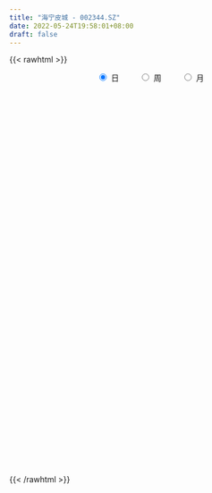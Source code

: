 ```yaml
---
title: "海宁皮城 - 002344.SZ"
date: 2022-05-24T19:58:01+08:00
draft: false
---
```

{{< rawhtml >}}
    <div style="text-align: center">
        <label style="padding: 1rem;"><input style="margin-right: .5rem" type="radio" name="period" value="D" checked onclick="period_change(this)">日</label>
        <label style="padding: 1rem;"><input style="margin-right: .5rem" type="radio" name="period" value="W" onclick="period_change(this)">周</label>
        <label style="padding: 1rem;"><input style="margin-right: .5rem" type="radio" name="period" value="M" onclick="period_change(this)">月</label>
    </div>
    <div id="chart" style="height: 700px;"></div> 
    <script type="text/javascript">
        const D_v = [148065.25,128446.87,98858.68,73778.43,70101.06,83982.0,53099.71,75083.0,60192.83,113712.01,115443.0,68158.57,55936.73,64168.0,61546.0,52250.1,83153.9,57594.01,43896.43,26749.28,51726.4,95059.39,58459.28,35413.09,48435.12,39329.0,32820.0,31219.6,29835.6,39345.89,43813.63,45572.0,34212.6,38641.0,41547.0,41952.46,38292.01,25976.0,30837.0,57264.0,41463.71,46391.0,68014.0,72280.0,44585.0,41912.0,51506.0,36347.0,37124.81,27032.99,39753.27,71252.22,54061.22,62853.0,37779.0,41053.0,43696.59,30499.22,33975.0,31518.0,38506.0,39925.0,53610.0,109338.0,46159.0,42590.0,35976.72,72441.15,42429.0,46848.0,81936.95,101017.89,72586.63,96609.0,82238.71,69863.0,55387.97,70177.98,80263.0,89077.58,92094.43,70149.85,72096.59,90731.71,91447.28,96809.1,70434.0,82907.0,72815.5,80060.55,78374.75,100078.0,155144.21,86734.0,100783.62,71805.36,75537.0,54133.14,106332.02,110888.12,72356.0,91236.69,423232.69,477343.98,244976.6,205134.95,183501.35,151029.25,413750.33,292391.2,259249.11,192418.9,226652.28,219496.38,222245.68,265255.93,151572.9,130707.65,129640.85,103635.7,222400.72,116678.21,114036.84,80970.01,125734.0,236380.8,491043.3,355070.78,239069.5,160570.25,139308.54,262646.33,255158.24,150864.13,174937.66,146183.0,114483.0,127065.69,99338.45,157369.02,150763.11,119895.78,164609.36,162930.75,136693.16,110421.92,90679.84,92311.78,120110.16,196357.14,254409.25,196268.07,137255.88,261071.78,171208.73,134194.59,111683.24,113494.12,201603.0,222868.04,148614.43,122235.43,147485.45,106541.81,148847.24,134480.34,118094.0,131841.72,110631.91,103470.94,143146.8,132206.82,85262.25,127671.65,189262.28,92830.29,123876.0,120068.9,133223.32,139087.47,87525.58,76674.74,148550.78,112161.14,76521.4,100999.99,94179.5,85902.93,71425.47,90591.0,81240.06,142459.78,103055.06,83975.0,54393.0,60313.75,194972.01,151142.83,119020.59,142729.64,162367.94,133592.63,133677.52,78861.5,124404.3,103170.54,88319.36,76393.36,79342.96,112222.34,81871.94,72209.21,97471.55,79635.51,81295.21,73953.37,149509.9,124381.51,151743.02,135624.74,99644.67,129931.41,157575.27,189065.78,145317.74,215425.86,192329.94,193464.05,211599.7,227644.58,166231.41,215830.94,174749.23,184377.61,141081.09,147332.74,213353.84,125910.38,118098.42,110020.29,140995.0,76590.0,115536.1,123687.08,114613.52,81656.44,84324.23,79110.91,85020.0,135385.14]
const D_histogram = [0.0,-0.0019017664,-0.0061678481,-0.0078618478,-0.0097451434,-0.0116261494,-0.0102088787,-0.0074071344,-0.0064075617,0.0016826554,0.0036230595,0.0015925213,0.0041894492,0.0057120395,0.0058302435,0.0044105441,0.0001767571,0.0026969901,0.0035686604,0.0039913922,0.0047396571,0.0037274021,-0.0008964507,-0.00371049,-0.0090632596,-0.0112387616,-0.0125595083,-0.0100557663,-0.0084541234,-0.0087589439,-0.0051173432,-0.0030104972,-0.0019691885,-0.0022840135,-0.0053416574,-0.007393279,-0.0080517686,-0.0071460226,-0.0059292141,-0.0096731241,-0.0118407709,-0.0122416507,-0.0127625924,-0.0133023894,-0.0106045056,-0.0085472703,-0.0037890607,-0.0001314365,0.0039212764,0.0067238825,0.0060279971,-0.0006669944,-0.0075787435,-0.0148849299,-0.016277824,-0.018959676,-0.0133311488,-0.0091402756,-0.0034966495,0.0002169488,0.0025256756,0.0070179556,0.013265533,0.0208937302,0.0257488863,0.0285527517,0.0292206704,0.0227046162,0.0215482704,0.0212100842,0.0175250308,0.0150863428,0.0135223075,0.01766307,0.0193785762,0.0175253515,0.0154070505,0.0163894171,0.0153973101,0.0176517922,0.0173155213,0.0191626386,0.0203232271,0.0234990583,0.0245270802,0.0228227506,0.0219958687,0.0146922246,0.0126129268,0.0075066345,0.0007536518,-0.0034882765,0.0017321144,-0.0014341916,-0.0109642183,-0.0150238595,-0.0243421865,-0.0262017667,-0.0174855579,-0.008301304,-0.0043916351,-0.0058974456,0.0199272834,0.0270215334,0.0315150517,0.0308802118,0.0333756798,0.0325208645,0.041662202,0.0405403577,0.0252940396,0.0083181282,0.0007017375,0.0006257307,0.0059166253,-0.0061411053,-0.0086430593,-0.0145774315,-0.0223188622,-0.0256308215,-0.0361452637,-0.0422442198,-0.0394160444,-0.0367945261,-0.0292506856,0.0046621143,0.0233197743,0.0364900054,0.0339600695,0.0299410909,0.0244930722,0.0177409518,0.004741378,-0.0051215596,-0.0220624594,-0.028461448,-0.0291290091,-0.0343991334,-0.0332649108,-0.0306529147,-0.0259053865,-0.0219237076,-0.0121990395,-0.0044621693,-0.0034720346,-0.0067546142,-0.008698715,-0.0077676143,-0.0050654988,0.0011692569,0.0124795851,0.0155008313,0.0169619932,0.0224354811,0.02498034,0.0203938367,0.0166368974,0.0116444089,0.0150471496,0.0234991845,0.022494034,0.0181154326,0.0086197793,0.0034149315,-0.000749989,-0.0059575917,-0.0115321578,-0.0208472772,-0.0198457176,-0.0213196074,-0.0127320261,-0.0161282118,-0.0236299142,-0.0236851164,-0.0413523018,-0.0473399381,-0.0557961065,-0.0556563964,-0.0468185447,-0.0322472755,-0.0198781765,-0.0101306338,0.0013149354,0.001096446,-0.0000421285,0.0085132138,0.0118276238,0.0148472979,0.0168519242,0.0161623136,0.0137833209,0.0015042789,-0.000385247,-0.0065118983,-0.0079383435,-0.0082404508,0.0081511896,0.0117921103,0.0078615639,-0.0063700936,-0.0224686623,-0.0235260113,-0.0175994733,-0.0216060223,-0.041151813,-0.0444299945,-0.0429824308,-0.0340835432,-0.0215412978,-0.0073238546,0.0001950178,0.0018444063,0.0092968981,0.0155075648,0.0167499014,0.0192421197,0.0255341199,0.0331815387,0.0424783431,0.0381848938,0.0376367316,0.029806347,0.0324322161,0.031827641,0.0329864971,0.0287329392,0.0257117119,0.0210099545,0.0148152848,-0.0041495018,-0.0199039011,-0.0493674477,-0.0774702798,-0.0877542357,-0.0931504966,-0.0790336393,-0.0545225862,-0.0425262403,-0.0248659267,-0.0077155395,0.0005756498,0.0079835287,0.0182602962,0.0297548834,0.0304933911,0.0326782782,0.0317516524,0.0294891741,0.0270789769,0.013153641]
const D_fast = [0.0,-0.002377208,-0.0081852517,-0.0118447134,-0.0161642948,-0.0209518382,-0.0220867871,-0.0211368265,-0.0217391441,-0.0132282632,-0.0103820942,-0.0120145021,-0.0083702119,-0.0054196118,-0.0038438469,-0.0041609103,-0.008350508,-0.0051560275,-0.003392192,-0.0019716122,-0.000038433,-0.0001188375,-0.004966803,-0.0087084648,-0.0163270493,-0.0213122417,-0.0257728654,-0.0257830651,-0.0262949529,-0.0287895095,-0.0264272446,-0.0250730228,-0.0245240112,-0.0254098396,-0.0298028979,-0.0337028393,-0.036374271,-0.0372550306,-0.0375205257,-0.0436827168,-0.0488105563,-0.0522718487,-0.0559834385,-0.0598488329,-0.0598020754,-0.0598816578,-0.0560707133,-0.0524459482,-0.0474129163,-0.0429293395,-0.0421182256,-0.0489799657,-0.0577864007,-0.0688138195,-0.0742761697,-0.0816979406,-0.0794022006,-0.0774963963,-0.0727269326,-0.0689590971,-0.0660189514,-0.0597721825,-0.0502082219,-0.0373565921,-0.0260642145,-0.0161221612,-0.0081490748,-0.008988975,-0.0047582532,0.0002060816,0.000902286,0.0022351836,0.0040517252,0.0126082553,0.0191684056,0.0216965187,0.0234299803,0.0285097011,0.0313669218,0.0380343519,0.0420269612,0.0486647382,0.0549061335,0.0639567293,0.0711165212,0.0751178793,0.0797899646,0.0761593766,0.0772333105,0.0740036768,0.067439107,0.0623251096,0.0679785292,0.0644536752,0.0521825939,0.0443669878,0.0289631142,0.0205530923,0.0248979117,0.0320068396,0.0348185997,0.0318384278,0.0626449776,0.076494611,0.0888668922,0.0959521053,0.1067914932,0.1140668941,0.133623782,0.1426370272,0.133714219,0.1188178396,0.1113768833,0.1114573092,0.1182273601,0.1046343532,0.0999716343,0.0903929043,0.077071758,0.0673520934,0.0478013352,0.0311413242,0.0241154885,0.0175383753,0.0177695443,0.0528478729,0.0773354765,0.0996282089,0.1055882903,0.1090545844,0.1097298338,0.1074129514,0.0955987221,0.0844553946,0.0619988799,0.0484845294,0.0405347159,0.0266648084,0.0194828032,0.0144315706,0.0127027522,0.0112035042,0.0178784124,0.0244997403,0.0246218663,0.0196506332,0.0155318536,0.0145210508,0.0159567915,0.0224838615,0.0369140859,0.04381054,0.0495122002,0.0605945584,0.0693845022,0.0698964582,0.0702987432,0.068217357,0.075381885,0.089708716,0.094327074,0.0944773308,0.0871366223,0.0827855074,0.0784330897,0.071736089,0.0632784835,0.0487515448,0.044791675,0.0379878833,0.0433924581,0.0359642194,0.0225550385,0.0165785572,-0.0114267037,-0.0292493245,-0.0516545195,-0.0654289085,-0.068295693,-0.0617862427,-0.0543866878,-0.0471718035,-0.0353975004,-0.0353418784,-0.036490985,-0.0258073393,-0.0195360233,-0.0128045248,-0.0065869174,-0.0032359495,-0.0021691121,-0.0140720843,-0.016057922,-0.0238125478,-0.0272235789,-0.029585799,-0.0111563611,-0.0045674128,-0.0065325683,-0.0223567491,-0.0440724834,-0.0510113353,-0.0494846655,-0.0588927201,-0.0887264641,-0.1031121442,-0.1124101883,-0.1120321864,-0.1048752655,-0.092488786,-0.0849211591,-0.0828106691,-0.0730339527,-0.0629463948,-0.0575165829,-0.0502138347,-0.0375383045,-0.0215955011,-0.0016791109,0.0035736633,0.012434684,0.0120558861,0.0227898093,0.0301421445,0.0395476248,0.0424773017,0.0458840024,0.0464347336,0.0439438851,0.023941723,0.0032113485,-0.03859406,-0.086064462,-0.1182869768,-0.1469708619,-0.1526124145,-0.141732008,-0.1403672221,-0.1289233902,-0.1137018878,-0.1052667861,-0.0958630251,-0.0810211836,-0.0620878754,-0.05372602,-0.0433715633,-0.036360276,-0.0312504608,-0.0268909138,-0.0375278394]
const D_slow = [0.0,-0.0004754416,-0.0020174036,-0.0039828656,-0.0064191514,-0.0093256888,-0.0118779084,-0.013729692,-0.0153315825,-0.0149109186,-0.0140051537,-0.0136070234,-0.0125596611,-0.0111316512,-0.0096740904,-0.0085714543,-0.0085272651,-0.0078530176,-0.0069608525,-0.0059630044,-0.0047780901,-0.0038462396,-0.0040703523,-0.0049979748,-0.0072637897,-0.0100734801,-0.0132133572,-0.0157272987,-0.0178408296,-0.0200305656,-0.0213099014,-0.0220625257,-0.0225548228,-0.0231258261,-0.0244612405,-0.0263095603,-0.0283225024,-0.030109008,-0.0315913116,-0.0340095926,-0.0369697853,-0.040030198,-0.0432208461,-0.0465464435,-0.0491975698,-0.0513343874,-0.0522816526,-0.0523145117,-0.0513341926,-0.049653222,-0.0481462227,-0.0483129713,-0.0502076572,-0.0539288897,-0.0579983457,-0.0627382647,-0.0660710518,-0.0683561207,-0.0692302831,-0.0691760459,-0.068544627,-0.0667901381,-0.0634737549,-0.0582503223,-0.0518131008,-0.0446749128,-0.0373697452,-0.0316935912,-0.0263065236,-0.0210040025,-0.0166227448,-0.0128511591,-0.0094705823,-0.0050548148,-0.0002101707,0.0041711672,0.0080229298,0.0121202841,0.0159696116,0.0203825597,0.02471144,0.0295020996,0.0345829064,0.040457671,0.046589441,0.0522951287,0.0577940959,0.061467152,0.0646203837,0.0664970423,0.0666854553,0.0658133861,0.0662464147,0.0658878668,0.0631468122,0.0593908474,0.0533053007,0.0467548591,0.0423834696,0.0403081436,0.0392102348,0.0377358734,0.0427176943,0.0494730776,0.0573518405,0.0650718935,0.0734158134,0.0815460295,0.09196158,0.1020966695,0.1084201794,0.1104997114,0.1106751458,0.1108315785,0.1123107348,0.1107754585,0.1086146936,0.1049703358,0.0993906202,0.0929829149,0.0839465989,0.073385544,0.0635315329,0.0543329014,0.04702023,0.0481857585,0.0540157021,0.0631382035,0.0716282209,0.0791134936,0.0852367616,0.0896719996,0.0908573441,0.0895769542,0.0840613393,0.0769459773,0.0696637251,0.0610639417,0.052747714,0.0450844853,0.0386081387,0.0331272118,0.0300774519,0.0289619096,0.0280939009,0.0264052474,0.0242305686,0.0222886651,0.0210222904,0.0213146046,0.0244345009,0.0283097087,0.032550207,0.0381590773,0.0444041623,0.0495026214,0.0536618458,0.056572948,0.0603347354,0.0662095315,0.07183304,0.0763618982,0.078516843,0.0793705759,0.0791830787,0.0776936807,0.0748106413,0.069598822,0.0646373926,0.0593074907,0.0561244842,0.0520924312,0.0461849527,0.0402636736,0.0299255981,0.0180906136,0.004141587,-0.0097725121,-0.0214771483,-0.0295389672,-0.0345085113,-0.0370411697,-0.0367124359,-0.0364383244,-0.0364488565,-0.0343205531,-0.0313636471,-0.0276518226,-0.0234388416,-0.0193982632,-0.0159524329,-0.0155763632,-0.015672675,-0.0173006495,-0.0192852354,-0.0213453481,-0.0193075507,-0.0163595231,-0.0143941322,-0.0159866556,-0.0216038211,-0.027485324,-0.0318851923,-0.0372866978,-0.0475746511,-0.0586821497,-0.0694277574,-0.0779486432,-0.0833339677,-0.0851649313,-0.0851161769,-0.0846550753,-0.0823308508,-0.0784539596,-0.0742664843,-0.0694559544,-0.0630724244,-0.0547770397,-0.044157454,-0.0346112305,-0.0252020476,-0.0177504608,-0.0096424068,-0.0016854965,0.0065611277,0.0137443625,0.0201722905,0.0254247791,0.0291286003,0.0280912249,0.0231152496,0.0107733877,-0.0085941823,-0.0305327412,-0.0538203653,-0.0735787752,-0.0872094217,-0.0978409818,-0.1040574635,-0.1059863484,-0.1058424359,-0.1038465537,-0.0992814797,-0.0918427588,-0.0842194111,-0.0760498415,-0.0681119284,-0.0607396349,-0.0539698907,-0.0506814804]
const D_data = [['2021-05-13', 4.2298, 4.2098, 4.2098, 4.3094],['2021-05-14', 4.2098, 4.18, 4.1402, 4.2497],['2021-05-17', 4.17, 4.1302, 4.1103, 4.17],['2021-05-18', 4.1302, 4.1402, 4.1103, 4.1899],['2021-05-19', 4.1302, 4.1203, 4.0904, 4.1601],['2021-05-20', 4.1103, 4.1004, 4.0904, 4.2098],['2021-05-21', 4.1103, 4.1302, 4.0904, 4.1601],['2021-05-24', 4.1203, 4.1501, 4.0606, 4.1899],['2021-05-25', 4.1501, 4.1302, 4.0904, 4.1501],['2021-05-26', 4.1203, 4.2397, 4.1103, 4.2596],['2021-05-27', 4.2795, 4.1899, 4.17, 4.2795],['2021-05-28', 4.19, 4.14, 4.12, 4.21],['2021-05-31', 4.14, 4.2, 4.14, 4.23],['2021-06-01', 4.2, 4.2, 4.17, 4.24],['2021-06-02', 4.19, 4.19, 4.17, 4.24],['2021-06-03', 4.19, 4.17, 4.15, 4.21],['2021-06-04', 4.17, 4.12, 4.09, 4.18],['2021-06-07', 4.12, 4.2, 4.11, 4.22],['2021-06-08', 4.22, 4.19, 4.16, 4.22],['2021-06-09', 4.19, 4.19, 4.17, 4.2],['2021-06-10', 4.19, 4.2, 4.15, 4.21],['2021-06-11', 4.29, 4.18, 4.18, 4.32],['2021-06-15', 4.15, 4.12, 4.12, 4.22],['2021-06-16', 4.14, 4.12, 4.12, 4.18],['2021-06-17', 4.12, 4.06, 4.05, 4.12],['2021-06-18', 4.05, 4.07, 4.03, 4.07],['2021-06-21', 4.07, 4.06, 4.03, 4.1],['2021-06-22', 4.08, 4.1, 4.08, 4.11],['2021-06-23', 4.08, 4.09, 4.06, 4.1],['2021-06-24', 4.08, 4.06, 4.05, 4.1],['2021-06-25', 4.07, 4.11, 4.05, 4.12],['2021-06-28', 4.12, 4.1, 4.09, 4.17],['2021-06-29', 4.11, 4.09, 4.07, 4.13],['2021-06-30', 4.08, 4.07, 4.05, 4.1],['2021-07-01', 4.08, 4.02, 4.01, 4.09],['2021-07-02', 4.07, 4.01, 4.0, 4.07],['2021-07-05', 4.01, 4.01, 3.99, 4.03],['2021-07-06', 4.01, 4.02, 3.99, 4.03],['2021-07-07', 4.01, 4.02, 4.0, 4.03],['2021-07-08', 4.01, 3.94, 3.92, 4.02],['2021-07-09', 3.92, 3.93, 3.91, 3.95],['2021-07-12', 3.95, 3.93, 3.93, 3.98],['2021-07-13', 3.92, 3.91, 3.88, 3.92],['2021-07-14', 3.93, 3.89, 3.89, 3.97],['2021-07-15', 3.9, 3.92, 3.86, 3.93],['2021-07-16', 3.92, 3.91, 3.89, 3.94],['2021-07-19', 3.93, 3.95, 3.89, 3.97],['2021-07-20', 3.93, 3.95, 3.92, 3.98],['2021-07-21', 3.96, 3.97, 3.94, 3.98],['2021-07-22', 3.97, 3.97, 3.94, 3.98],['2021-07-23', 3.97, 3.93, 3.92, 3.98],['2021-07-26', 3.92, 3.83, 3.79, 3.93],['2021-07-27', 3.82, 3.78, 3.77, 3.86],['2021-07-28', 3.78, 3.72, 3.66, 3.79],['2021-07-29', 3.74, 3.75, 3.7, 3.76],['2021-07-30', 3.75, 3.7, 3.69, 3.75],['2021-08-02', 3.74, 3.79, 3.7, 3.81],['2021-08-03', 3.77, 3.78, 3.77, 3.83],['2021-08-04', 3.8, 3.81, 3.78, 3.83],['2021-08-05', 3.81, 3.8, 3.78, 3.83],['2021-08-06', 3.81, 3.79, 3.76, 3.81],['2021-08-09', 3.77, 3.83, 3.77, 3.84],['2021-08-10', 3.84, 3.88, 3.83, 3.92],['2021-08-11', 3.88, 3.94, 3.87, 4.02],['2021-08-12', 3.97, 3.95, 3.92, 3.98],['2021-08-13', 3.94, 3.96, 3.92, 3.99],['2021-08-16', 3.98, 3.96, 3.95, 4.0],['2021-08-17', 3.95, 3.87, 3.85, 3.96],['2021-08-18', 3.86, 3.93, 3.85, 3.94],['2021-08-19', 3.91, 3.95, 3.88, 3.97],['2021-08-20', 3.93, 3.91, 3.85, 3.95],['2021-08-23', 3.91, 3.92, 3.89, 3.99],['2021-08-24', 3.92, 3.93, 3.91, 3.96],['2021-08-25', 3.95, 4.02, 3.92, 4.03],['2021-08-26', 4.02, 4.02, 3.98, 4.07],['2021-08-27', 4.02, 3.99, 3.97, 4.03],['2021-08-30', 3.98, 3.99, 3.97, 4.0],['2021-08-31', 3.99, 4.04, 3.98, 4.06],['2021-09-01', 4.05, 4.03, 4.0, 4.09],['2021-09-02', 4.02, 4.09, 4.01, 4.11],['2021-09-03', 4.09, 4.08, 4.05, 4.14],['2021-09-06', 4.08, 4.13, 4.07, 4.14],['2021-09-07', 4.12, 4.15, 4.11, 4.16],['2021-09-08', 4.15, 4.21, 4.13, 4.24],['2021-09-09', 4.22, 4.22, 4.19, 4.24],['2021-09-10', 4.25, 4.21, 4.17, 4.27],['2021-09-13', 4.19, 4.24, 4.19, 4.25],['2021-09-14', 4.26, 4.16, 4.14, 4.28],['2021-09-15', 4.16, 4.22, 4.14, 4.23],['2021-09-16', 4.24, 4.18, 4.15, 4.25],['2021-09-17', 4.17, 4.14, 4.09, 4.19],['2021-09-22', 4.1, 4.15, 4.1, 4.18],['2021-09-23', 4.18, 4.28, 4.17, 4.33],['2021-09-24', 4.29, 4.19, 4.19, 4.3],['2021-09-27', 4.19, 4.08, 4.04, 4.21],['2021-09-28', 4.08, 4.11, 4.06, 4.13],['2021-09-29', 4.05, 4.0, 4.0, 4.12],['2021-09-30', 4.02, 4.05, 4.0, 4.05],['2021-10-08', 4.07, 4.19, 4.07, 4.2],['2021-10-11', 4.22, 4.24, 4.19, 4.3],['2021-10-12', 4.26, 4.21, 4.18, 4.28],['2021-10-13', 4.23, 4.15, 4.09, 4.23],['2021-10-14', 4.19, 4.57, 4.16, 4.57],['2021-10-15', 4.6, 4.45, 4.42, 4.69],['2021-10-18', 4.46, 4.48, 4.42, 4.57],['2021-10-19', 4.5, 4.46, 4.44, 4.64],['2021-10-20', 4.48, 4.54, 4.43, 4.58],['2021-10-21', 4.59, 4.54, 4.48, 4.6],['2021-10-22', 4.48, 4.73, 4.48, 4.87],['2021-10-25', 4.7, 4.67, 4.6, 4.79],['2021-10-26', 4.64, 4.49, 4.45, 4.66],['2021-10-27', 4.5, 4.41, 4.38, 4.56],['2021-10-28', 4.42, 4.48, 4.37, 4.55],['2021-10-29', 4.46, 4.57, 4.4, 4.6],['2021-11-01', 4.57, 4.67, 4.5, 4.72],['2021-11-02', 4.66, 4.45, 4.4, 4.69],['2021-11-03', 4.43, 4.54, 4.42, 4.55],['2021-11-04', 4.51, 4.48, 4.44, 4.54],['2021-11-05', 4.47, 4.42, 4.41, 4.51],['2021-11-08', 4.42, 4.44, 4.41, 4.54],['2021-11-09', 4.42, 4.3, 4.28, 4.48],['2021-11-10', 4.3, 4.29, 4.24, 4.34],['2021-11-11', 4.27, 4.37, 4.27, 4.4],['2021-11-12', 4.38, 4.36, 4.31, 4.39],['2021-11-15', 4.37, 4.43, 4.33, 4.45],['2021-11-16', 4.51, 4.87, 4.49, 4.87],['2021-11-17', 4.97, 4.84, 4.72, 4.97],['2021-11-18', 4.91, 4.89, 4.78, 5.02],['2021-11-19', 4.84, 4.76, 4.72, 4.94],['2021-11-22', 4.76, 4.76, 4.69, 4.77],['2021-11-23', 4.73, 4.75, 4.69, 4.81],['2021-11-24', 4.75, 4.73, 4.73, 4.95],['2021-11-25', 4.79, 4.62, 4.59, 4.86],['2021-11-26', 4.62, 4.61, 4.56, 4.67],['2021-11-29', 4.57, 4.45, 4.44, 4.6],['2021-11-30', 4.45, 4.51, 4.45, 4.56],['2021-12-01', 4.53, 4.55, 4.48, 4.55],['2021-12-02', 4.56, 4.46, 4.46, 4.58],['2021-12-03', 4.49, 4.51, 4.43, 4.53],['2021-12-06', 4.51, 4.52, 4.5, 4.64],['2021-12-07', 4.53, 4.55, 4.51, 4.63],['2021-12-08', 4.55, 4.55, 4.45, 4.56],['2021-12-09', 4.56, 4.65, 4.55, 4.69],['2021-12-10', 4.65, 4.67, 4.59, 4.72],['2021-12-13', 4.69, 4.61, 4.61, 4.71],['2021-12-14', 4.62, 4.55, 4.5, 4.62],['2021-12-15', 4.55, 4.55, 4.51, 4.58],['2021-12-16', 4.56, 4.58, 4.52, 4.63],['2021-12-17', 4.58, 4.61, 4.54, 4.67],['2021-12-20', 4.62, 4.68, 4.61, 4.82],['2021-12-21', 4.69, 4.8, 4.66, 4.84],['2021-12-22', 4.9, 4.75, 4.7, 4.9],['2021-12-23', 4.77, 4.76, 4.69, 4.79],['2021-12-24', 4.76, 4.85, 4.76, 4.95],['2021-12-27', 4.83, 4.86, 4.8, 4.93],['2021-12-28', 4.86, 4.79, 4.75, 4.88],['2021-12-29', 4.8, 4.8, 4.73, 4.86],['2021-12-30', 4.8, 4.78, 4.75, 4.84],['2021-12-31', 4.78, 4.9, 4.75, 4.95],['2022-01-04', 4.91, 5.02, 4.9, 5.06],['2022-01-05', 5.1, 4.95, 4.91, 5.1],['2022-01-06', 4.97, 4.92, 4.87, 4.99],['2022-01-07', 4.92, 4.84, 4.83, 5.0],['2022-01-10', 4.87, 4.87, 4.81, 4.88],['2022-01-11', 4.87, 4.87, 4.86, 4.98],['2022-01-12', 4.87, 4.84, 4.78, 4.89],['2022-01-13', 4.83, 4.81, 4.8, 4.92],['2022-01-14', 4.81, 4.72, 4.69, 4.83],['2022-01-17', 4.73, 4.82, 4.71, 4.82],['2022-01-18', 4.83, 4.78, 4.76, 4.87],['2022-01-19', 4.77, 4.92, 4.75, 4.93],['2022-01-20', 4.89, 4.78, 4.78, 4.94],['2022-01-21', 4.78, 4.69, 4.67, 4.8],['2022-01-24', 4.73, 4.75, 4.67, 4.81],['2022-01-25', 4.75, 4.46, 4.44, 4.76],['2022-01-26', 4.46, 4.51, 4.42, 4.53],['2022-01-27', 4.5, 4.4, 4.38, 4.51],['2022-01-28', 4.4, 4.44, 4.35, 4.52],['2022-02-07', 4.51, 4.53, 4.47, 4.58],['2022-02-08', 4.52, 4.63, 4.51, 4.66],['2022-02-09', 4.65, 4.65, 4.62, 4.69],['2022-02-10', 4.64, 4.66, 4.62, 4.68],['2022-02-11', 4.72, 4.73, 4.67, 4.8],['2022-02-14', 4.69, 4.61, 4.59, 4.71],['2022-02-15', 4.63, 4.59, 4.57, 4.65],['2022-02-16', 4.61, 4.73, 4.61, 4.75],['2022-02-17', 4.75, 4.7, 4.68, 4.77],['2022-02-18', 4.66, 4.72, 4.64, 4.74],['2022-02-21', 4.72, 4.73, 4.66, 4.74],['2022-02-22', 4.72, 4.71, 4.65, 4.78],['2022-02-23', 4.7, 4.69, 4.64, 4.72],['2022-02-24', 4.67, 4.53, 4.48, 4.74],['2022-02-25', 4.54, 4.62, 4.53, 4.66],['2022-02-28', 4.63, 4.54, 4.52, 4.65],['2022-03-01', 4.57, 4.57, 4.54, 4.59],['2022-03-02', 4.55, 4.57, 4.52, 4.6],['2022-03-03', 4.58, 4.82, 4.58, 4.85],['2022-03-04', 4.81, 4.72, 4.71, 4.82],['2022-03-07', 4.71, 4.63, 4.62, 4.76],['2022-03-08', 4.68, 4.45, 4.43, 4.72],['2022-03-09', 4.46, 4.33, 4.18, 4.47],['2022-03-10', 4.37, 4.45, 4.37, 4.54],['2022-03-11', 4.43, 4.53, 4.37, 4.54],['2022-03-14', 4.52, 4.39, 4.39, 4.54],['2022-03-15', 4.4, 4.1, 4.09, 4.42],['2022-03-16', 4.16, 4.2, 4.04, 4.25],['2022-03-17', 4.27, 4.21, 4.18, 4.31],['2022-03-18', 4.21, 4.29, 4.19, 4.31],['2022-03-21', 4.32, 4.36, 4.29, 4.37],['2022-03-22', 4.32, 4.43, 4.3, 4.47],['2022-03-23', 4.42, 4.39, 4.34, 4.45],['2022-03-24', 4.38, 4.33, 4.32, 4.42],['2022-03-25', 4.38, 4.42, 4.35, 4.48],['2022-03-28', 4.39, 4.44, 4.38, 4.48],['2022-03-29', 4.43, 4.4, 4.38, 4.5],['2022-03-30', 4.43, 4.43, 4.38, 4.46],['2022-03-31', 4.45, 4.51, 4.42, 4.59],['2022-04-01', 4.51, 4.58, 4.5, 4.61],['2022-04-06', 4.58, 4.67, 4.56, 4.7],['2022-04-07', 4.68, 4.54, 4.52, 4.68],['2022-04-08', 4.58, 4.6, 4.48, 4.61],['2022-04-11', 4.59, 4.51, 4.5, 4.67],['2022-04-12', 4.52, 4.65, 4.46, 4.7],['2022-04-13', 4.64, 4.64, 4.56, 4.69],['2022-04-14', 4.65, 4.69, 4.61, 4.73],['2022-04-15', 4.68, 4.64, 4.6, 4.77],['2022-04-18', 4.6, 4.66, 4.56, 4.69],['2022-04-19', 4.61, 4.64, 4.48, 4.65],['2022-04-20', 4.63, 4.61, 4.57, 4.77],['2022-04-21', 4.62, 4.39, 4.37, 4.63],['2022-04-22', 4.38, 4.33, 4.27, 4.4],['2022-04-25', 4.29, 4.01, 4.0, 4.32],['2022-04-26', 4.03, 3.82, 3.79, 4.05],['2022-04-27', 3.74, 3.87, 3.68, 3.87],['2022-04-28', 3.86, 3.81, 3.75, 3.94],['2022-04-29', 3.83, 4.0, 3.83, 4.03],['2022-05-05', 4.05, 4.17, 4.01, 4.26],['2022-05-06', 4.14, 4.06, 4.04, 4.15],['2022-05-09', 4.08, 4.17, 4.08, 4.24],['2022-05-10', 4.13, 4.23, 4.11, 4.25],['2022-05-11', 4.25, 4.17, 4.16, 4.3],['2022-05-12', 4.14, 4.19, 4.14, 4.21],['2022-05-13', 4.19, 4.27, 4.19, 4.31],['2022-05-16', 4.3, 4.35, 4.26, 4.37],['2022-05-17', 4.39, 4.26, 4.24, 4.39],['2022-05-18', 4.25, 4.3, 4.24, 4.36],['2022-05-19', 4.27, 4.28, 4.22, 4.31],['2022-05-20', 4.3, 4.27, 4.24, 4.32],['2022-05-23', 4.26, 4.27, 4.24, 4.3],['2022-05-24', 4.27, 4.09, 4.09, 4.29]]
const W_v = [241443.61,429885.52,207351.15,332492.29,248058.86,248083.33,143327.46,207325.28,181635.87,205634.67,165513.23,222558.05,253746.08,338321.21,240619.39,199426.39,201571.71,235262.7,175067.92,234948.47,271535.64,235360.93,313809.96,191837.82,264447.95,157767.97,155963.73,96622.66,466067.46,439857.08,129172.42,84903.17,281521.23,353835.39,343143.6899999999,423256.86,418988.71,212785.26,288469.3,294023.74,276852.52,123915.37,221623.52,194961.88,226888.34,241624.37,122744.88,247799.61,305666.81,214001.98,201007.19,189072.27,186926.65,285898.24,226970.94,196518.8,155584.34,131364.86,152310.0,166083.48,190067.14,199649.27,229190.95,299784.31,274719.03,284743.65,242558.17,233146.59,415649.2,378462.92,315148.06,309187.97,229285.66,223229.72,178634.68,171813.79,298685.08,272751.72,548136.46,426549.83,423836.27,587545.2999999999,1176726.0699999998,1297653.23,867433.55,726277.54,623121.85,571620.15,638697.54,645026.1100000001,641907.21,238470.53,544438.8099999999,386936.05,308562.9,328199.73,208363.94,283993.88,310066.83,263137.06,256958.94,229407.44,252888.95,188938.86,238299.92,229352.76,156085.17,217893.64,231749.75,296315.98,227015.87,252160.46,221439.73,49044.12,158724.2,275972.04,286936.64,302121.42,229193.46,212894.84,214727.46,197646.65,203484.24,307253.39,418080.81,477612.66,846944.1,697396.01,495762.1800000001,331531.81,502156.0,344194.46,454622.15,542552.8599999999,786807.61,581212.0800000001,486054.9,365929.57,227068.18,257626.59,217127.99,435205.1,279082.26,166442.5,225011.33,232480.18,266873.05,4302083.25,2953503.8200000003,1965558.8,861314.72,1001921.8200000001,2122609.0700000003,1442796.3299999998,882366.4300000001,565284.34,614380.0600000001,735051.25,650659.6899999999,712624.55,1087269.5499999998,836515.26,442675.0,365825.7,178131.06,72380.06,318535.8,362809.58,351511.45,283205.13,312976.49,301048.73,278058.08,297140.15,236409.09,234651.12,252176.71,323377.73,330387.2,267479.55,219329.64,205892.28,188051.19,79258.74,87120.07,259755.55,263121.93,292868.9,246597.48,289844.37,267589.14,176817.2,433645.31,268620.98,285278.75,130540.13,949085.3199999999,379819.88,432589.41,317054.73,275025.51,181636.49,177034.72,201925.06,193832.72,273182.0,191764.07,266998.44,178194.81,291622.0,279631.82,422315.23,387000.96,421234.53,384591.8,341956.21,302259.12,106332.02,1175057.48,1198392.48,1190207.8700000001,899423.01,637721.48,1447298.3799999999,968547.4900000001,662007.8,755568.02,550216.8600000001,1045362.12,732183.6799999999,641203.35,639805.11,574718.72,653709.12,585061.89,469764.96,488771.37,544796.59,691388.3200000001,471149.0599999999,443118.0,508775.5,387012.43,837316.0599999999,991269.6799999999,863371.61,339264.22,561239.8099999999,483392.1800000001,220405.14]
const W_histogram = [0.0,-0.0593759544,-0.1080345631,-0.1686023395,-0.1890027312,-0.2004808607,-0.1930614405,-0.1670135508,-0.1388452254,-0.1184660885,-0.092069586,-0.0600376977,-0.037713763,-0.043503843,-0.0344824777,-0.0239683749,-0.0173228835,0.0050641657,0.0250474818,0.0424195379,0.0559158711,0.0723064374,0.0796335839,0.0714799364,0.0766706436,0.0632941499,0.0530045735,0.0358339896,-0.0575129764,-0.149847092,-0.1864846477,-0.1901747337,-0.1719680654,-0.138755079,-0.1104907105,-0.1044268199,-0.0809401922,-0.0635982928,-0.0477895345,-0.0478226582,-0.0305838345,-0.0088926427,0.0138597375,0.0372782426,0.0444088401,0.0420871591,0.0461835633,0.0203890789,-0.0137406997,-0.0241965872,-0.0286622707,-0.0196289704,-0.0031889838,0.0239630437,0.0223491491,0.0398872585,0.0438685301,0.0478507857,0.0490014242,0.0513578501,0.0504450698,0.0612709044,0.0743373177,0.0394777923,0.0140903081,0.0160856917,0.0332138594,0.0519291587,0.087540823,0.0894865984,0.0964777097,0.0965933659,0.0871381878,0.0763910472,0.0658488148,0.0690605934,0.0780529338,0.0837203232,0.0610015432,0.0372802192,0.037388891,0.0510856209,0.08253507,0.1113090214,0.1309833221,0.1518056656,0.1467275926,0.1530506672,0.1406506289,0.1281787825,0.0782499024,0.036874937,-0.0052415081,-0.0430821404,-0.0717574959,-0.0867226707,-0.1034464292,-0.0987491453,-0.0794086745,-0.0706194191,-0.0567391498,-0.0585946714,-0.0523856251,-0.0482776984,-0.0506527632,-0.0644392091,-0.0655418995,-0.0540585238,-0.0414895434,-0.0237437098,-0.004892864,0.0022884702,-0.0032804517,-0.0089600397,-0.0023739698,0.0001814454,0.0070258953,0.0098658696,0.0062274026,-0.005717649,-0.0102194116,-0.0059994318,0.0009460614,0.0073382186,0.016190717,0.0254589321,0.0458161368,0.057414459,0.0570978671,0.0409735997,0.0074799279,-0.012404426,-0.0125729803,-0.0224721453,0.0025602796,-0.0024064269,-0.0069499321,-0.009704193,-0.014329464,-0.0154297595,-0.0161295884,-0.0051135107,0.0019203859,0.0098887559,0.0116718698,0.0062991343,0.0125161771,0.08065386,0.085209903,0.089335291,0.0680032446,0.0621639374,0.0808074644,0.0710748563,0.0547091725,0.0514352396,0.0430770827,0.0464800629,0.0398289443,0.0322074999,0.0319302063,0.0196818335,0.0106935951,-0.0123204601,-0.0295596001,-0.0339436711,-0.0331413687,-0.0366746993,-0.0553628053,-0.058939741,-0.0584415061,-0.0495638888,-0.0396029465,-0.0319284643,-0.0361827824,-0.0349022582,-0.037766391,-0.0283842313,-0.0327111885,-0.0383413386,-0.0425040091,-0.0511434834,-0.0620194696,-0.0608860511,-0.0451579802,-0.0299000135,-0.0131220739,-0.0025973035,0.0066404151,0.01521022,0.0209693308,0.0290651487,0.0413066658,0.0389011304,0.0387822883,0.0419163051,0.055093712,0.0578655537,0.0576417296,0.0535188699,0.0521517302,0.0416156228,0.0353627035,0.0231071201,0.0089553287,-0.0018344602,-0.0073945048,-0.0253227426,-0.0295839283,-0.0198826514,-0.0159330998,-0.0074630492,0.0040515351,0.0194142328,0.0235757337,0.0281027745,0.0204322057,0.023340892,0.0403328935,0.0664457217,0.0686752144,0.0562998735,0.0410345124,0.0540205777,0.0488104997,0.0355481867,0.0344456922,0.0269041363,0.0348060214,0.0397686402,0.0355182513,0.021806127,0.0085762717,-0.0177172091,-0.0163184499,-0.0167441625,-0.0239965286,-0.0223293022,-0.0336150761,-0.0555421885,-0.0592505028,-0.0492956575,-0.0401209762,-0.0305484413,-0.043494904,-0.0710543826,-0.0812774669,-0.0703406268,-0.0599558722,-0.0618120679]
const W_fast = [0.0,-0.074219943,-0.1498871925,-0.2526055538,-0.3202566283,-0.381854973,-0.4227009128,-0.4384064109,-0.4449493918,-0.454186777,-0.4508076711,-0.4337852072,-0.4208897132,-0.4375557539,-0.437155008,-0.432632999,-0.4303182285,-0.4066651378,-0.3804199513,-0.3524430108,-0.3249677097,-0.2905005341,-0.2632649916,-0.253548655,-0.2291902869,-0.2267432431,-0.2237816761,-0.2319937626,-0.3397189728,-0.4695148613,-0.552773579,-0.6040073484,-0.6287926965,-0.6302684798,-0.6296267889,-0.6496696033,-0.6464180236,-0.6449756974,-0.6411143228,-0.653103111,-0.6435102459,-0.6240422148,-0.5978249003,-0.5650868345,-0.546854027,-0.5386539182,-0.5230116231,-0.5437088378,-0.5812737913,-0.5977788257,-0.6094100768,-0.6052840191,-0.5896412785,-0.55649849,-0.5525250974,-0.5250151733,-0.5100667693,-0.4941218172,-0.4807208226,-0.4655249343,-0.453826447,-0.4276828864,-0.3960321436,-0.421022221,-0.4428871281,-0.4368703216,-0.411438689,-0.3797411,-0.32224423,-0.297926805,-0.2668162663,-0.2425522686,-0.2302228997,-0.2218722786,-0.2159523073,-0.1954753804,-0.1669698065,-0.1403723363,-0.1478407305,-0.1622419997,-0.1527861052,-0.1263179701,-0.0742347535,-0.0176335467,0.0347865845,0.0935603445,0.1251641696,0.1697499109,0.1925125298,0.2120853791,0.1817189746,0.1495627434,0.1061359214,0.057524754,0.0109100245,-0.0257358179,-0.0683211838,-0.0883111862,-0.0888228841,-0.0976884834,-0.0979930016,-0.114497191,-0.1213845509,-0.1293460489,-0.1443843045,-0.1742805526,-0.1917687179,-0.1937999732,-0.1916033786,-0.1797934725,-0.1621658427,-0.154412391,-0.1608014257,-0.1687210236,-0.1627284462,-0.1601276696,-0.1515267459,-0.1462203042,-0.1483019206,-0.1616763844,-0.1687329999,-0.1660128781,-0.1588308695,-0.1506041577,-0.13770398,-0.1220710319,-0.090259793,-0.064307856,-0.0503499812,-0.0562308486,-0.0878545385,-0.1108399988,-0.1141517982,-0.1296689995,-0.1039965048,-0.109564818,-0.1158458062,-0.1210261154,-0.1292337523,-0.1341914878,-0.1389237137,-0.1291860137,-0.1216720206,-0.1112314617,-0.1065303803,-0.1103283322,-0.1009822451,-0.0126810972,0.0131774215,0.0396366322,0.035305397,0.0450070742,0.0838524672,0.0918885732,0.0892001825,0.0987850595,0.1011961732,0.1162191692,0.1195252867,0.1199557173,0.1276609753,0.1203330609,0.1140182213,0.087924051,0.063295011,0.0504250222,0.0429419824,0.030239977,-0.0022888304,-0.0206007013,-0.0347128429,-0.0382261979,-0.0381659922,-0.038473626,-0.0517736397,-0.0592186801,-0.0715244106,-0.0692383088,-0.081743063,-0.0969585479,-0.1117472206,-0.1331725657,-0.1595534194,-0.1736415136,-0.1692029377,-0.1614199744,-0.1479225533,-0.1380471088,-0.1271492864,-0.1147769265,-0.103775483,-0.0884133779,-0.0658451944,-0.0585254472,-0.0489487172,-0.0353356242,-0.0083847892,0.0088534409,0.0230400492,0.032296907,0.0439676998,0.0438354981,0.0464232546,0.0399444513,0.028031492,0.0167830881,0.0093744173,-0.0148845061,-0.026541674,-0.0218110599,-0.0218447833,-0.0152404949,-0.0027130269,0.017503229,0.0275586633,0.0391113978,0.0365488803,0.0452927897,0.0723680145,0.1150922731,0.1344905695,0.1361901969,0.131183464,0.1576746737,0.1646672206,0.1602919543,0.1678008829,0.166985361,0.1835887515,0.1984935303,0.2031227043,0.1948621117,0.1837763243,0.1530535413,0.150372688,0.1457609347,0.1325094364,0.1285943374,0.1089047944,0.0730921348,0.0545711949,0.0522021258,0.0513465631,0.0532819876,0.029461799,-0.0158612753,-0.0464037264,-0.053052043,-0.0576562564,-0.0749654691]
const W_slow = [0.0,-0.0148439886,-0.0418526294,-0.0840032143,-0.1312538971,-0.1813741123,-0.2296394724,-0.2713928601,-0.3061041664,-0.3357206885,-0.358738085,-0.3737475095,-0.3831759502,-0.394051911,-0.4026725304,-0.4086646241,-0.412995345,-0.4117293035,-0.4054674331,-0.3948625486,-0.3808835808,-0.3628069715,-0.3428985755,-0.3250285914,-0.3058609305,-0.290037393,-0.2767862496,-0.2678277522,-0.2822059963,-0.3196677693,-0.3662889313,-0.4138326147,-0.4568246311,-0.4915134008,-0.5191360784,-0.5452427834,-0.5654778314,-0.5813774046,-0.5933247883,-0.6052804528,-0.6129264114,-0.6151495721,-0.6116846377,-0.6023650771,-0.5912628671,-0.5807410773,-0.5691951865,-0.5640979167,-0.5675330917,-0.5735822385,-0.5807478061,-0.5856550487,-0.5864522947,-0.5804615338,-0.5748742465,-0.5649024319,-0.5539352993,-0.5419726029,-0.5297222468,-0.5168827843,-0.5042715169,-0.4889537908,-0.4703694613,-0.4605000133,-0.4569774362,-0.4529560133,-0.4446525485,-0.4316702588,-0.409785053,-0.3874134034,-0.363293976,-0.3391456345,-0.3173610876,-0.2982633258,-0.2818011221,-0.2645359737,-0.2450227403,-0.2240926595,-0.2088422737,-0.1995222189,-0.1901749962,-0.1774035909,-0.1567698234,-0.1289425681,-0.0961967376,-0.0582453212,-0.021563423,0.0166992438,0.051861901,0.0839065966,0.1034690722,0.1126878064,0.1113774294,0.1006068943,0.0826675204,0.0609868527,0.0351252454,0.0104379591,-0.0094142095,-0.0270690643,-0.0412538518,-0.0559025196,-0.0689989259,-0.0810683505,-0.0937315413,-0.1098413436,-0.1262268184,-0.1397414494,-0.1501138352,-0.1560497627,-0.1572729787,-0.1567008611,-0.1575209741,-0.159760984,-0.1603544764,-0.1603091151,-0.1585526412,-0.1560861738,-0.1545293232,-0.1559587354,-0.1585135883,-0.1600134463,-0.1597769309,-0.1579423763,-0.153894697,-0.147529964,-0.1360759298,-0.121722315,-0.1074478483,-0.0972044483,-0.0953344664,-0.0984355729,-0.1015788179,-0.1071968543,-0.1065567844,-0.1071583911,-0.1088958741,-0.1113219224,-0.1149042883,-0.1187617282,-0.1227941253,-0.124072503,-0.1235924065,-0.1211202175,-0.1182022501,-0.1166274665,-0.1134984222,-0.0933349572,-0.0720324815,-0.0496986587,-0.0326978476,-0.0171568632,0.0030450028,0.0208137169,0.03449101,0.0473498199,0.0581190906,0.0697391063,0.0796963424,0.0877482174,0.095730769,0.1006512273,0.1033246261,0.1002445111,0.0928546111,0.0843686933,0.0760833511,0.0669146763,0.053073975,0.0383390397,0.0237286632,0.011337691,0.0014369543,-0.0065451617,-0.0155908573,-0.0243164219,-0.0337580196,-0.0408540775,-0.0490318746,-0.0586172092,-0.0692432115,-0.0820290823,-0.0975339497,-0.1127554625,-0.1240449576,-0.1315199609,-0.1348004794,-0.1354498053,-0.1337897015,-0.1299871465,-0.1247448138,-0.1174785266,-0.1071518602,-0.0974265776,-0.0877310055,-0.0772519292,-0.0634785012,-0.0490121128,-0.0346016804,-0.0212219629,-0.0081840304,0.0022198753,0.0110605512,0.0168373312,0.0190761634,0.0186175483,0.0167689221,0.0104382365,0.0030422544,-0.0019284085,-0.0059116834,-0.0077774457,-0.006764562,-0.0019110038,0.0039829297,0.0110086233,0.0161166747,0.0219518977,0.0320351211,0.0486465515,0.0658153551,0.0798903234,0.0901489516,0.103654096,0.1158567209,0.1247437676,0.1333551906,0.1400812247,0.1487827301,0.1587248901,0.1676044529,0.1730559847,0.1752000526,0.1707707504,0.1666911379,0.1625050972,0.1565059651,0.1509236395,0.1425198705,0.1286343234,0.1138216977,0.1014977833,0.0914675393,0.0838304289,0.0729567029,0.0551931073,0.0348737406,0.0172885838,0.0022996158,-0.0131534012]
const W_data = [['2017-04-21', 9.9465, 9.6396, 9.5149, 9.9561],['2017-04-28', 9.6396, 8.7092, 8.5845, 9.6396],['2017-05-05', 8.7284, 8.479, 8.4694, 8.7476],['2017-05-12', 8.4886, 7.9131, 7.8172, 8.5366],['2017-05-19', 7.9898, 8.0378, 7.8556, 8.1625],['2017-05-26', 8.0186, 7.8843, 7.6158, 8.0858],['2017-06-02', 7.9898, 7.9227, 7.7117, 8.0858],['2017-06-09', 7.9611, 8.0666, 7.9035, 8.1433],['2017-06-16', 8.0378, 8.0762, 7.8939, 8.1529],['2017-06-23', 8.0858, 7.9611, 7.8556, 8.1913],['2017-06-30', 7.9611, 8.0293, 7.8939, 8.0872],['2017-07-07', 8.0583, 8.1451, 8.0004, 8.1548],['2017-07-14', 8.1258, 8.0776, 7.9907, 8.2223],['2017-07-21', 8.0776, 7.6819, 7.5082, 8.0969],['2017-07-28', 7.7012, 7.7881, 7.624, 7.8556],['2017-08-04', 7.7881, 7.7784, 7.7398, 7.8556],['2017-08-11', 7.7977, 7.7012, 7.6819, 7.8749],['2017-08-18', 7.7109, 7.9135, 7.7012, 8.0486],['2017-08-25', 7.9618, 7.9521, 7.846, 8.01],['2017-09-01', 7.9521, 7.9907, 7.9232, 8.0583],['2017-09-08', 7.9811, 8.01, 7.9425, 8.1258],['2017-09-15', 8.01, 8.1258, 8.0004, 8.1451],['2017-09-22', 8.1355, 8.0872, 8.0486, 8.232],['2017-09-29', 8.0776, 7.9039, 7.8749, 8.0872],['2017-10-13', 7.9907, 8.0776, 7.9521, 8.203],['2017-10-20', 8.0679, 7.8363, 7.7784, 8.0776],['2017-10-27', 7.817, 7.817, 7.7784, 7.9039],['2017-11-03', 7.817, 7.653, 7.5854, 7.8267],['2018-02-02', 7.1801, 6.3501, 6.2247, 7.6047],['2018-02-09', 6.2729, 5.7325, 5.6939, 6.3501],['2018-02-14', 5.7711, 5.8965, 5.7614, 5.9641],['2018-02-23', 5.9448, 5.993, 5.9255, 6.022],['2018-03-02', 6.0316, 6.0992, 5.9737, 6.2247],['2018-03-09', 6.0992, 6.2343, 6.0702, 6.3212],['2018-03-16', 6.2536, 6.1668, 6.0799, 6.3405],['2018-03-23', 6.1571, 5.8193, 5.7228, 6.2922],['2018-03-30', 5.7711, 5.9641, 5.636, 5.9834],['2018-04-04', 5.9255, 5.8579, 5.829, 6.0509],['2018-04-13', 5.829, 5.8, 5.7614, 5.9158],['2018-04-20', 5.7904, 5.5202, 5.5009, 5.8579],['2018-04-27', 5.4912, 5.6649, 5.443, 5.8193],['2018-05-04', 5.6649, 5.7228, 5.5974, 5.7807],['2018-05-11', 5.7228, 5.7711, 5.7228, 5.8483],['2018-05-18', 5.7807, 5.8386, 5.7228, 5.8579],['2018-05-25', 5.8676, 5.6649, 5.6553, 5.8869],['2018-06-01', 5.6649, 5.5105, 5.4044, 5.6939],['2018-06-08', 5.5105, 5.5491, 5.443, 5.5684],['2018-06-15', 5.3658, 5.0613, 5.0317, 5.4526],['2018-06-22', 4.9627, 4.716, 4.5582, 5.0219],['2018-06-29', 4.7456, 4.795, 4.5582, 4.8147],['2018-07-06', 4.7851, 4.7259, 4.6075, 4.8147],['2018-07-13', 4.7358, 4.8048, 4.6075, 4.8443],['2018-07-20', 4.8245, 4.8739, 4.795, 4.8936],['2018-07-27', 4.8443, 5.0515, 4.8344, 5.16],['2018-08-03', 5.0416, 4.6963, 4.6568, 5.0515],['2018-08-10', 4.7358, 4.9232, 4.6568, 4.9824],['2018-08-17', 4.8837, 4.7654, 4.7062, 4.9331],['2018-08-24', 4.7752, 4.7456, 4.7062, 4.8443],['2018-08-31', 4.7456, 4.6864, 4.6667, 4.8344],['2018-09-07', 4.6766, 4.6766, 4.6272, 4.7851],['2018-09-14', 4.6766, 4.6075, 4.5286, 4.6864],['2018-09-21', 4.6174, 4.7555, 4.5384, 4.7851],['2018-09-28', 4.7358, 4.8344, 4.716, 4.9429],['2018-10-12', 4.795, 4.1537, 3.9859, 4.8048],['2018-10-19', 4.1438, 4.0649, 3.8971, 4.2128],['2018-10-26', 4.0945, 4.2918, 4.0649, 4.3608],['2018-11-02', 4.3312, 4.4891, 4.2128, 4.5187],['2018-11-09', 4.4694, 4.5779, 4.4398, 4.5976],['2018-11-16', 4.6075, 4.9331, 4.5384, 5.012],['2018-11-23', 4.9331, 4.6272, 4.5976, 5.0515],['2018-11-30', 4.6174, 4.7358, 4.6174, 4.9035],['2018-12-07', 4.8344, 4.6963, 4.647, 4.9035],['2018-12-14', 4.6568, 4.5779, 4.5582, 4.7654],['2018-12-21', 4.568, 4.5286, 4.4003, 4.6371],['2018-12-28', 4.499, 4.4891, 4.3312, 4.5779],['2019-01-04', 4.4891, 4.6568, 4.4003, 4.6667],['2019-01-11', 4.6667, 4.7851, 4.6371, 4.8048],['2019-01-18', 4.8048, 4.8147, 4.716, 4.9133],['2019-01-25', 4.8344, 4.4398, 4.4299, 4.8541],['2019-02-01', 4.4496, 4.3115, 4.1537, 4.5286],['2019-02-15', 4.3016, 4.5483, 4.3016, 4.5878],['2019-02-22', 4.5582, 4.7654, 4.5483, 4.7851],['2019-03-01', 4.8048, 5.1403, 4.795, 5.2192],['2019-03-08', 5.1403, 5.3277, 5.1304, 5.7717],['2019-03-15', 5.3179, 5.4264, 5.2488, 5.6829],['2019-03-22', 5.4363, 5.6533, 5.3672, 5.6533],['2019-03-29', 5.5349, 5.4856, 5.2389, 5.6336],['2019-04-04', 5.4757, 5.752, 5.4757, 5.8013],['2019-04-12', 5.752, 5.6237, 5.5744, 5.8605],['2019-04-19', 5.6632, 5.673, 5.4658, 5.752],['2019-04-26', 5.6829, 5.1304, 5.1107, 5.7224],['2019-04-30', 5.1008, 5.0515, 4.9725, 5.1501],['2019-05-10', 4.9331, 4.8443, 4.6667, 4.9429],['2019-05-17', 4.8048, 4.6766, 4.6667, 4.8936],['2019-05-24', 4.6766, 4.5779, 4.5483, 4.7358],['2019-05-31', 4.5779, 4.5779, 4.5187, 4.7062],['2019-06-06', 4.5779, 4.4003, 4.3707, 4.6075],['2019-06-14', 4.4003, 4.5582, 4.3904, 4.6174],['2019-06-21', 4.568, 4.7355, 4.499, 4.7851],['2019-06-28', 4.7256, 4.6167, 4.5374, 4.7355],['2019-07-05', 4.6959, 4.686, 4.6167, 4.7157],['2019-07-12', 4.686, 4.4681, 4.4185, 4.686],['2019-07-19', 4.478, 4.5275, 4.478, 4.6266],['2019-07-26', 4.5275, 4.478, 4.4284, 4.5671],['2019-08-02', 4.4581, 4.3492, 4.3294, 4.5374],['2019-08-09', 4.2996, 4.1015, 4.052, 4.3393],['2019-08-16', 4.0916, 4.151, 4.0222, 4.2105],['2019-08-23', 4.1609, 4.2699, 4.1609, 4.3095],['2019-08-30', 4.1907, 4.2897, 4.151, 4.3789],['2019-09-06', 4.26, 4.3888, 4.2501, 4.4681],['2019-09-12', 4.4185, 4.4681, 4.3888, 4.4978],['2019-09-20', 4.478, 4.369, 4.2996, 4.4978],['2019-09-27', 4.3591, 4.1907, 4.1411, 4.3591],['2019-09-30', 4.1907, 4.1312, 4.1312, 4.2204],['2019-10-11', 4.1609, 4.26, 4.1312, 4.2699],['2019-10-18', 4.2996, 4.2105, 4.2006, 4.3789],['2019-10-25', 4.2105, 4.2699, 4.151, 4.3492],['2019-11-01', 4.2699, 4.2303, 4.151, 4.3393],['2019-11-08', 4.2204, 4.1312, 4.0619, 4.26],['2019-11-15', 4.1114, 3.9628, 3.9529, 4.1114],['2019-11-22', 3.9628, 3.9826, 3.943, 4.0321],['2019-11-29', 3.9826, 4.0619, 3.9727, 4.0718],['2019-12-06', 4.0619, 4.1015, 4.0024, 4.1114],['2019-12-13', 4.0817, 4.1114, 4.0421, 4.1213],['2019-12-20', 4.1213, 4.1708, 4.1015, 4.2204],['2019-12-27', 4.1708, 4.2204, 4.0817, 4.4284],['2020-01-03', 4.1907, 4.4482, 4.1708, 4.5869],['2020-01-10', 4.4185, 4.4482, 4.3294, 4.5374],['2020-01-17', 4.4581, 4.3591, 4.3194, 4.5671],['2020-01-23', 4.3492, 4.1411, 4.1213, 4.3789],['2020-02-07', 3.7349, 3.7944, 3.5962, 3.8142],['2020-02-14', 3.8241, 3.8043, 3.7845, 3.8835],['2020-02-21', 3.8142, 3.9727, 3.7944, 4.0123],['2020-02-28', 3.9628, 3.7944, 3.7845, 4.0421],['2020-03-06', 3.7845, 4.2501, 3.7845, 4.4383],['2020-03-13', 4.1807, 3.9133, 3.7647, 4.2303],['2020-03-20', 3.9034, 3.8736, 3.7151, 3.9628],['2020-03-27', 3.7647, 3.8538, 3.7547, 3.9232],['2020-04-03', 3.8241, 3.7845, 3.7349, 3.8538],['2020-04-10', 3.8241, 3.7845, 3.7845, 3.8736],['2020-04-17', 3.7944, 3.7547, 3.7448, 3.8142],['2020-04-24', 3.7647, 3.9034, 3.7647, 4.0222],['2020-04-30', 3.9034, 3.8835, 3.7647, 4.0222],['2020-05-08', 3.8637, 3.9232, 3.8538, 3.9529],['2020-05-15', 3.9232, 3.8637, 3.8439, 3.9529],['2020-05-22', 3.8736, 3.7547, 3.7448, 3.8835],['2020-05-29', 3.7547, 3.8934, 3.7547, 3.9925],['2020-06-05', 3.9133, 4.8941, 3.8835, 5.5083],['2020-06-12', 4.7752, 4.3492, 4.2098, 4.8247],['2020-06-19', 4.2696, 4.4288, 4.17, 4.5482],['2020-06-24', 4.4089, 4.1203, 4.1103, 4.4188],['2020-07-03', 4.17, 4.2895, 4.0805, 4.3293],['2020-07-10', 4.2994, 4.6876, 4.2895, 4.8667],['2020-07-17', 4.6677, 4.4188, 4.389, 4.9662],['2020-07-24', 4.4587, 4.3193, 4.3193, 4.6876],['2020-07-31', 4.3293, 4.4786, 4.2497, 4.4985],['2020-08-07', 4.5084, 4.4288, 4.389, 4.6378],['2020-08-14', 4.4188, 4.6079, 4.3293, 4.6677],['2020-08-21', 4.6278, 4.5184, 4.4587, 4.6677],['2020-08-28', 4.5681, 4.5084, 4.4188, 4.6378],['2020-09-04', 4.5781, 4.6179, 4.4786, 4.8667],['2020-09-11', 4.6179, 4.4686, 4.379, 4.7274],['2020-09-18', 4.4686, 4.4786, 4.3392, 4.5084],['2020-09-25', 4.4686, 4.2298, 4.1999, 4.5582],['2020-09-30', 4.2298, 4.1899, 4.1601, 4.2895],['2020-10-09', 4.2298, 4.2795, 4.2198, 4.2994],['2020-10-16', 4.2895, 4.3193, 4.2795, 4.389],['2020-10-23', 4.3293, 4.2397, 4.2198, 4.4487],['2020-10-30', 4.2198, 3.961, 3.961, 4.2497],['2020-11-06', 3.961, 4.0506, 3.9312, 4.0805],['2020-11-13', 4.0506, 4.0506, 4.0307, 4.1402],['2020-11-20', 4.0705, 4.1402, 4.0705, 4.1899],['2020-11-27', 4.1601, 4.17, 4.1203, 4.2298],['2020-12-04', 4.18, 4.1601, 4.1402, 4.2397],['2020-12-11', 4.18, 3.9909, 3.9511, 4.1899],['2020-12-18', 4.0108, 4.0208, 3.971, 4.0904],['2020-12-25', 4.0008, 3.9312, 3.8715, 4.0606],['2020-12-31', 3.9013, 4.0705, 3.9013, 4.1203],['2021-01-08', 4.0606, 3.8814, 3.8018, 4.0904],['2021-01-15', 3.8814, 3.8018, 3.6824, 3.8814],['2021-01-22', 3.7819, 3.752, 3.7421, 3.8416],['2021-01-29', 3.752, 3.6127, 3.6028, 3.762],['2021-02-05', 3.6028, 3.4734, 3.4634, 3.6724],['2021-02-10', 3.4734, 3.5331, 3.4734, 3.553],['2021-02-19', 3.553, 3.7023, 3.553, 3.7023],['2021-02-26', 3.7023, 3.7321, 3.6923, 3.8217],['2021-03-05', 3.7321, 3.8018, 3.7122, 3.8118],['2021-03-12', 3.8018, 3.7719, 3.6426, 3.8317],['2021-03-19', 3.7719, 3.7918, 3.7421, 3.8317],['2021-03-26', 3.7918, 3.8217, 3.7719, 3.9013],['2021-04-02', 3.8217, 3.8217, 3.7222, 3.8914],['2021-04-09', 3.8317, 3.8914, 3.8018, 3.9013],['2021-04-16', 3.8914, 4.0108, 3.8416, 4.0606],['2021-04-23', 4.0008, 3.8715, 3.8516, 4.0606],['2021-04-30', 3.8715, 3.9113, 3.7819, 4.0307],['2021-05-07', 3.9212, 3.9809, 3.9212, 4.0208],['2021-05-14', 3.9809, 4.18, 3.971, 4.3492],['2021-05-21', 4.17, 4.1302, 4.0904, 4.2098],['2021-05-28', 4.1203, 4.14, 4.0606, 4.2795],['2021-06-04', 4.14, 4.12, 4.09, 4.24],['2021-06-11', 4.12, 4.18, 4.11, 4.32],['2021-06-18', 4.15, 4.07, 4.03, 4.22],['2021-06-25', 4.07, 4.11, 4.03, 4.12],['2021-07-02', 4.12, 4.01, 4.0, 4.17],['2021-07-09', 4.01, 3.93, 3.91, 4.03],['2021-07-16', 3.95, 3.91, 3.86, 3.98],['2021-07-23', 3.93, 3.93, 3.89, 3.98],['2021-07-30', 3.92, 3.7, 3.66, 3.93],['2021-08-06', 3.74, 3.79, 3.7, 3.83],['2021-08-13', 3.77, 3.96, 3.77, 4.02],['2021-08-20', 3.98, 3.91, 3.85, 4.0],['2021-08-27', 3.91, 3.99, 3.89, 4.07],['2021-09-03', 3.98, 4.08, 3.97, 4.14],['2021-09-10', 4.08, 4.21, 4.07, 4.27],['2021-09-17', 4.19, 4.14, 4.09, 4.28],['2021-09-24', 4.1, 4.19, 4.1, 4.33],['2021-09-30', 4.19, 4.05, 4.0, 4.21],['2021-10-08', 4.07, 4.19, 4.07, 4.2],['2021-10-15', 4.22, 4.45, 4.09, 4.69],['2021-10-22', 4.46, 4.73, 4.42, 4.87],['2021-10-29', 4.7, 4.57, 4.37, 4.79],['2021-11-05', 4.57, 4.42, 4.4, 4.72],['2021-11-12', 4.42, 4.36, 4.24, 4.54],['2021-11-19', 4.37, 4.76, 4.33, 5.02],['2021-11-26', 4.76, 4.61, 4.56, 4.95],['2021-12-03', 4.57, 4.51, 4.43, 4.6],['2021-12-10', 4.51, 4.67, 4.45, 4.72],['2021-12-17', 4.69, 4.61, 4.5, 4.71],['2021-12-24', 4.62, 4.85, 4.61, 4.95],['2021-12-31', 4.83, 4.9, 4.73, 4.95],['2022-01-07', 4.91, 4.84, 4.83, 5.1],['2022-01-14', 4.87, 4.72, 4.69, 4.98],['2022-01-21', 4.73, 4.69, 4.67, 4.94],['2022-01-28', 4.73, 4.44, 4.35, 4.81],['2022-02-11', 4.51, 4.73, 4.47, 4.8],['2022-02-18', 4.69, 4.72, 4.57, 4.77],['2022-02-25', 4.72, 4.62, 4.48, 4.78],['2022-03-04', 4.63, 4.72, 4.52, 4.85],['2022-03-11', 4.71, 4.53, 4.18, 4.76],['2022-03-18', 4.52, 4.29, 4.04, 4.54],['2022-03-25', 4.32, 4.42, 4.29, 4.48],['2022-04-01', 4.39, 4.58, 4.38, 4.61],['2022-04-08', 4.58, 4.6, 4.48, 4.7],['2022-04-15', 4.59, 4.64, 4.46, 4.77],['2022-04-22', 4.6, 4.33, 4.27, 4.77],['2022-04-29', 4.29, 4.0, 3.68, 4.32],['2022-05-06', 4.05, 4.06, 4.01, 4.26],['2022-05-13', 4.08, 4.27, 4.08, 4.31],['2022-05-20', 4.3, 4.27, 4.22, 4.39],['2022-05-27', 4.26, 4.09, 4.09, 4.3]]
const M_v = [789960.21,665969.36,1061881.3999999999,1039305.7700000001,506367.35,306129.1299999999,247677.57,302002.23,246601.47,341221.02,432324.13,249558.42,321320.9300000001,256161.25,437052.3700000001,288340.0700000001,396495.07,327372.41,723621.72,703068.3199999999,331867.7,252529.32,314110.25,258844.28,168107.53,282282.76,789453.4399999998,497702.91,379234.3100000001,235997.07,267513.8,370397.05,262343.17,187005.11,129620.52,536239.36,427237.48,289033.1199999999,326351.5499999999,214025.99,593778.6799999999,862497.1599999999,899754.3099999999,1052463.8700000001,2228067.7899999996,1416120.2599999998,617595.5299999999,1044768.7199999997,1470366.75,1561903.1500000001,2056311.7700000003,2065307.0799999998,1212261.1799999997,1132528.9400000002,2251445.7600000002,2507987.4799999995,2611494.8399999999,1842821.5900000001,2774982.4399999995,3888216.1900000009,2506551.8800000004,2949771.9400000004,6970484.0600000005,966947.95,6070984.5600000005,6337256.4299999997,7189168.1499999994,4765265.7800000012,2828285.1099999999,3929745.3600000008,5816544.4299999988,6238414.8200000003,3424637.1499999999,2441495.4900000002,3373794.3799999994,3195943.7499999991,1796202.7899999998,1599885.1599999999,1859784.9199999999,2568589.1799999997,2460577.3399999999,2008715.03,5476662.9200000009,2380888.2500000005,1351251.48,1145167.3399999996,1168380.72,1476866.2699999998,1086581.7799999998,852840.36,1097414.3899999999,958979.2699999998,1057672.6099999999,674802.3100000001,170339.0,1112108.9099999999,1658298.0999999999,1072130.8200000001,965784.72,933442.0399999999,942400.39,783252.9,784990.8399999999,986411.0299999999,1457800.8999999999,940338.0300000001,1621684.6800000002,2091956.9000000001,3706889.1100000008,2735721.54,1568137.4900000002,1065561.71,1056328.28,945247.15,1045976.16,960239.1999999998,917977.51,1756981.4999999998,2021083.7,1843525.4699999997,2320992.1600000011,1315122.1199999999,890807.0599999999,10400976.7400000021,5696461.8399999999,2875444.8699999996,2747687.25,1105236.8900000001,1246482.4399999999,1272560.79,1023088.6699999999,614185.55,1220834.8399999999,1303549.22,1947971.4700000002,1013240.3199999999,1009276.6899999999,1297329.8100000001,1711476.6699999999,3669989.8499999996,4274111.0200000005,3424217.8199999998,2509436.2999999993,1627573.2200000002,2450870.96,3203351.29,1604301.3499999996]
const M_histogram = [0.0,0.005354302,0.1194601249,0.2601523278,0.3691945739,0.3581764113,0.3764182576,0.5251191849,0.7194301559,0.7828159522,0.8405413215,0.7493973068,0.526386476,0.3971600058,0.1819687446,0.0586026976,-0.0941642603,-0.168927449,-0.1199128204,-0.0596984741,-0.1180594193,-0.0944161343,-0.1503567037,-0.2224818205,-0.3267432131,-0.3333004931,-0.2981922486,-0.1604507918,-0.0807138236,-0.0568174726,-0.0685208215,-0.1682784601,-0.1517963848,-0.1127788566,-0.1377699318,-0.0915090441,0.0562451734,0.2657066809,0.3027396606,0.4774958463,0.6157314475,0.5963485621,0.4460300048,0.2523072014,0.4154289556,0.363637944,0.2984519347,0.2846218272,-0.0762114858,-0.3726046935,-0.6266250751,-0.785933614,-0.8841408724,-0.9164788205,-0.8237389066,-0.7004441597,-0.5543582013,-0.4981695323,-0.423000406,-0.2356668667,-0.1215353581,0.0533659562,0.5552735391,0.8653041442,1.0653847161,0.7954438705,0.3942713572,-0.08610711,-0.4680687689,-0.5542314326,-0.3851209421,-0.4106996891,-0.7226568508,-0.9531817446,-0.9682528994,-0.9435577461,-0.9083406465,-0.8260227319,-0.7324805784,-0.5753403012,-0.4524322794,-0.3061996365,-0.1229337864,-0.0200482183,0.0020157031,0.0463213597,0.0495027445,-0.0070415674,-0.0802865193,-0.1042062417,-0.1148382196,-0.0941587365,-0.0682653905,-0.052010037,-0.0751719168,-0.1259683127,-0.1443252933,-0.1539944675,-0.1475006053,-0.167926454,-0.1436425582,-0.1269085365,-0.0852705589,-0.0696807068,-0.016920075,0.0167358046,0.0353575466,0.1146497262,0.199847776,0.2296765069,0.2201928731,0.2187644653,0.2118971426,0.1958053178,0.1774943899,0.1716219888,0.1627219823,0.1760345949,0.1743588214,0.152232171,0.1389622492,0.1398357948,0.1428917363,0.1638498554,0.1965987718,0.2180506975,0.2060327261,0.1801849174,0.1745588965,0.1618168215,0.12204782,0.1039810053,0.0951469133,0.098702191,0.119139527,0.1220948523,0.0983433506,0.1041840172,0.1069690186,0.1399959984,0.1529134113,0.1809188133,0.1622556202,0.1506878897,0.1355341127,0.087985669,0.0607155049]
const M_fast = [0.0,0.0066928775,0.1506637316,0.3563940164,0.557734906,0.6362608462,0.748607257,1.0285879804,1.4027564905,1.6618462748,1.9297069745,2.0259122865,1.9344980747,1.9045616059,1.7348625309,1.6261471584,1.4498391353,1.3328440844,1.3518805079,1.3971702357,1.3092944357,1.3093336871,1.2158039418,1.0880583699,0.902111174,0.8122287707,0.7727889531,0.8704177119,0.9299762242,0.9396682071,0.9108346528,0.7690073992,0.7475403783,0.7583631923,0.6989296342,0.7223132609,0.8841287717,1.1600169495,1.2727348443,1.5668649916,1.8590334547,1.9887377097,1.9499266536,1.8192806506,2.0862596437,2.1253781182,2.1348050925,2.1921304417,1.8122442573,1.4226998763,1.0120232259,0.6562312835,0.336988807,0.0755311537,-0.037663659,-0.089479952,-0.081983544,-0.150337258,-0.1809182332,-0.0525014106,0.0312462585,0.2194890618,0.8602150296,1.3865716706,1.8529984216,1.7819185437,1.4793138696,0.977408625,0.4784297738,0.2537092519,0.3265395069,0.1982858376,-0.2943355368,-0.7631558667,-1.0202902464,-1.2314845296,-1.4233525917,-1.5475403601,-1.6371183511,-1.6238131492,-1.6140131973,-1.5443304635,-1.39179806,-1.2939245465,-1.2713566993,-1.2154707027,-1.1999136319,-1.2582183356,-1.3515349173,-1.4015062002,-1.4408477329,-1.443707934,-1.4348809355,-1.4316280914,-1.4735829503,-1.5558714244,-1.6103097283,-1.6584775194,-1.6888588085,-1.7512662708,-1.7628930145,-1.7778861269,-1.7575657891,-1.7593961137,-1.7108655006,-1.6730256698,-1.6455645412,-1.53760993,-1.4024499363,-1.3152020787,-1.2696374942,-1.2163747856,-1.1702678226,-1.137408318,-1.1113456484,-1.0743125523,-1.0425320633,-0.985210802,-0.9432968701,-0.9273654777,-0.9058948372,-0.8700623429,-0.8312834674,-0.7693628844,-0.6874642751,-0.611499675,-0.5720094649,-0.5528110443,-0.514797341,-0.4870852106,-0.4963422571,-0.4884138205,-0.4734611841,-0.4452303587,-0.3950081409,-0.3615291026,-0.3606947666,-0.3288080958,-0.2992808397,-0.2312548603,-0.1801090946,-0.1068739893,-0.0849732773,-0.0588690354,-0.0401392842,-0.0656913106,-0.0777825985]
const M_slow = [0.0,0.0013385755,0.0312036067,0.0962416887,0.1885403321,0.278084435,0.3721889994,0.5034687956,0.6833263346,0.8790303226,1.089165653,1.2765149797,1.4081115987,1.5074016001,1.5528937863,1.5675444607,1.5440033956,1.5017715334,1.4717933283,1.4568687098,1.427353855,1.4037498214,1.3661606455,1.3105401903,1.2288543871,1.1455292638,1.0709812017,1.0308685037,1.0106900478,0.9964856797,0.9793554743,0.9372858593,0.8993367631,0.8711420489,0.836699566,0.8138223049,0.8278835983,0.8943102685,0.9699951837,1.0893691453,1.2433020071,1.3923891477,1.5038966489,1.5669734492,1.6708306881,1.7617401741,1.8363531578,1.9075086146,1.8884557431,1.7953045698,1.638648301,1.4421648975,1.2211296794,0.9920099743,0.7860752476,0.6109642077,0.4723746574,0.3478322743,0.2420821728,0.1831654561,0.1527816166,0.1661231056,0.3049414904,0.5212675265,0.7876137055,0.9864746731,1.0850425124,1.0635157349,0.9464985427,0.8079406846,0.711660449,0.6089855267,0.428321314,0.1900258779,-0.052037347,-0.2879267835,-0.5150119451,-0.7215176281,-0.9046377727,-1.048472848,-1.1615809179,-1.238130827,-1.2688642736,-1.2738763282,-1.2733724024,-1.2617920625,-1.2494163763,-1.2511767682,-1.271248398,-1.2972999584,-1.3260095133,-1.3495491975,-1.3666155451,-1.3796180543,-1.3984110335,-1.4299031117,-1.465984435,-1.5044830519,-1.5413582032,-1.5833398167,-1.6192504563,-1.6509775904,-1.6722952301,-1.6897154068,-1.6939454256,-1.6897614744,-1.6809220878,-1.6522596562,-1.6022977122,-1.5448785855,-1.4898303673,-1.4351392509,-1.3821649653,-1.3332136358,-1.2888400383,-1.2459345411,-1.2052540456,-1.1612453969,-1.1176556915,-1.0795976488,-1.0448570864,-1.0098981377,-0.9741752037,-0.9332127398,-0.8840630469,-0.8295503725,-0.778042191,-0.7329959616,-0.6893562375,-0.6489020321,-0.6183900771,-0.5923948258,-0.5686080975,-0.5439325497,-0.514147668,-0.4836239549,-0.4590381172,-0.4329921129,-0.4062498583,-0.3712508587,-0.3330225059,-0.2877928025,-0.2472288975,-0.2095569251,-0.1756733969,-0.1536769796,-0.1384981034]
const M_data = [['2010-01-29', 5.2178, 4.907, 4.721, 5.4378],['2010-02-26', 4.7754, 4.9909, 4.4601, 5.127],['2010-03-31', 4.9569, 6.7309, 4.7414, 6.9896],['2010-04-30', 6.6538, 7.9174, 6.3181, 8.5617],['2010-05-31', 7.6633, 8.4717, 7.3455, 8.973],['2010-06-30', 8.4419, 7.5583, 7.1692, 8.9043],['2010-07-30', 7.5171, 8.2863, 6.9815, 8.4923],['2010-08-31', 8.1535, 10.7996, 8.0802, 11.4451],['2010-09-30', 10.8385, 12.8872, 10.3464, 13.2763],['2010-10-29', 12.6812, 12.6606, 9.9801, 13.2305],['2010-11-30', 12.6949, 13.7112, 11.9075, 15.1327],['2010-12-31', 13.6883, 12.5621, 11.4909, 14.8626],['2011-01-31', 12.5896, 10.7607, 9.8542, 12.6583],['2011-02-28', 10.9163, 11.5596, 10.1884, 11.9006],['2011-03-31', 11.5618, 9.9984, 9.8886, 11.88],['2011-04-29', 10.0259, 10.5501, 9.8474, 11.3032],['2011-05-31', 10.5799, 9.64, 9.1217, 12.0128],['2011-06-30', 9.6261, 10.1121, 9.1356, 10.3203],['2011-07-29', 10.1306, 11.6902, 10.1306, 12.1669],['2011-08-31', 11.6254, 12.2641, 10.8757, 12.9074],['2011-09-30', 12.2363, 10.9173, 10.5517, 12.3474],['2011-10-31', 10.9127, 11.9679, 10.6674, 11.9771],['2011-11-30', 11.8799, 10.9821, 10.8803, 12.3289],['2011-12-30', 11.3385, 10.473, 9.2466, 11.4264],['2012-01-31', 10.473, 9.5521, 9.1911, 10.6165],['2012-02-29', 9.6169, 10.3805, 9.441, 10.7739],['2012-03-30', 10.325, 10.8849, 9.9084, 12.0743],['2012-04-27', 10.922, 12.6065, 10.922, 13.2637],['2012-05-31', 12.7963, 12.5186, 12.0604, 13.1897],['2012-06-29', 12.4908, 12.188, 11.5699, 12.7114],['2012-07-31', 12.1179, 11.8656, 11.7394, 12.8283],['2012-08-31', 11.9216, 10.501, 10.1878, 12.0899],['2012-09-28', 10.6318, 11.7347, 10.6318, 11.9029],['2012-10-31', 11.7347, 12.188, 11.702, 12.5058],['2012-11-30', 12.16, 11.445, 10.6692, 12.4357],['2012-12-31', 11.4076, 12.4217, 10.1691, 12.5806],['2013-01-31', 12.5619, 14.3237, 11.7814, 14.6041],['2013-02-28', 14.048, 16.3192, 13.8143, 17.0576],['2013-03-29', 16.3146, 15.1883, 14.6929, 17.1137],['2013-04-26', 14.9593, 17.9502, 14.4873, 18.0484],['2013-05-31', 18.0297, 18.9478, 17.3894, 20.3009],['2013-06-28', 19.2205, 17.9698, 15.4215, 19.7282],['2013-07-31', 17.9604, 16.4935, 15.7036, 19.1452],['2013-08-30', 16.5123, 15.5155, 15.4309, 17.5185],['2013-09-30', 15.5437, 20.4053, 15.4967, 21.6559],['2013-10-31', 20.2924, 18.5716, 18.0544, 21.402],['2013-11-29', 18.8537, 18.6092, 17.2834, 19.4744],['2013-12-31', 18.2989, 19.5402, 17.1893, 19.6154],['2014-01-30', 19.4838, 14.5282, 14.2931, 20.1044],['2014-02-28', 14.3589, 13.6349, 12.9202, 15.6472],['2014-03-31', 13.5879, 12.5159, 11.7166, 13.87],['2014-04-30', 12.4971, 12.2338, 11.7918, 13.8229],['2014-05-30', 12.1679, 11.82, 11.237, 12.309],['2014-06-30', 11.82, 11.726, 11.4157, 12.1303],['2014-07-31', 11.7818, 12.8857, 11.5914, 12.9428],['2014-08-29', 12.8001, 13.3425, 12.7906, 14.3703],['2014-09-30', 13.3616, 13.9326, 13.3045, 14.437],['2014-10-31', 13.9897, 12.9904, 12.5336, 14.2466],['2014-11-28', 13.019, 13.2569, 12.0102, 13.5805],['2014-12-31', 13.2569, 15.1412, 13.2283, 16.6068],['2015-01-30', 15.284, 14.9223, 13.8945, 15.9406],['2015-02-27', 14.6368, 16.464, 14.5607, 17.6061],['2015-03-31', 16.4736, 22.6785, 15.7979, 24.0584],['2015-04-30', 22.5167, 23.1068, 22.2502, 24.0775],['2015-05-29', 23.792, 23.9823, 21.2224, 28.0555],['2015-06-30', 24.5248, 18.775, 15.6187, 29.9684],['2015-07-31', 18.5359, 15.9343, 12.3381, 19.6262],['2015-08-31', 15.4944, 12.8259, 11.3625, 18.7845],['2015-09-30', 12.625, 11.6399, 10.6643, 13.8015],['2015-10-30', 12.0512, 13.7919, 11.9173, 14.8727],['2015-11-30', 13.4858, 16.9482, 13.3902, 17.6846],['2015-12-31', 16.7282, 14.6718, 14.6336, 18.1724],['2016-01-29', 14.6431, 9.7844, 9.2775, 14.6431],['2016-02-29', 9.5836, 8.7036, 8.6271, 10.6165],['2016-03-31', 8.7706, 9.9757, 8.5506, 10.1957],['2016-04-29', 9.9374, 9.7079, 9.1149, 10.5974],['2016-05-31', 9.7557, 9.201, 8.7323, 9.9374],['2016-06-30', 9.2201, 9.3253, 8.7132, 9.4879],['2016-07-29', 9.3444, 9.201, 9.201, 9.8609],['2016-08-31', 9.1627, 10.0137, 9.0097, 10.1096],['2016-09-30', 9.9849, 9.7739, 9.5437, 10.4165],['2016-10-31', 9.8698, 10.3206, 9.7835, 10.6275],['2016-11-30', 10.3206, 11.3277, 10.1672, 12.7569],['2016-12-30', 11.3277, 10.8577, 10.2918, 11.4812],['2017-01-26', 10.8865, 9.9945, 9.5149, 11.1935],['2017-02-28', 9.9849, 10.2918, 9.889, 10.4933],['2017-03-31', 10.2918, 9.7643, 9.5821, 10.4837],['2017-04-28', 9.9657, 8.7092, 8.5845, 10.4453],['2017-05-31', 8.7284, 7.9323, 7.6158, 8.7476],['2017-06-30', 7.9131, 8.0293, 7.7117, 8.1913],['2017-07-31', 8.0583, 7.8267, 7.5082, 8.2223],['2017-08-31', 7.8363, 7.9714, 7.6819, 8.0583],['2017-09-29', 7.9811, 7.9039, 7.8749, 8.232],['2017-10-31', 7.9907, 7.653, 7.5854, 8.203],['2018-01-31', 7.1801, 6.8906, 6.8906, 7.6047],['2018-02-28', 6.6782, 6.0606, 5.6939, 6.8423],['2018-03-30', 6.022, 5.9641, 5.636, 6.3405],['2018-04-27', 5.9255, 5.6649, 5.443, 6.0509],['2018-05-31', 5.6649, 5.5202, 5.4044, 5.8869],['2018-06-29', 5.4912, 4.795, 4.5582, 5.5684],['2018-07-31', 4.7851, 5.012, 4.6075, 5.16],['2018-08-31', 5.0317, 4.6864, 4.6568, 5.0416],['2018-09-28', 4.6766, 4.8344, 4.5286, 4.9429],['2018-10-31', 4.795, 4.3608, 3.8971, 4.8048],['2018-11-30', 4.3904, 4.7358, 4.3707, 5.0515],['2018-12-28', 4.8344, 4.4891, 4.3312, 4.9035],['2019-01-31', 4.4891, 4.2227, 4.1537, 4.9133],['2019-02-28', 4.2326, 5.0712, 4.1931, 5.2192],['2019-03-29', 5.1008, 5.4856, 5.012, 5.7717],['2019-04-30', 5.4757, 5.0515, 4.9725, 5.8605],['2019-05-31', 4.9331, 4.5779, 4.5187, 4.9429],['2019-06-28', 4.5779, 4.6167, 4.3707, 4.7851],['2019-07-31', 4.6959, 4.4978, 4.4185, 4.7157],['2019-08-30', 4.478, 4.2897, 4.0222, 4.4879],['2019-09-30', 4.26, 4.1312, 4.1312, 4.4978],['2019-10-31', 4.1609, 4.1807, 4.1312, 4.3789],['2019-11-29', 4.1708, 4.0619, 3.943, 4.26],['2019-12-31', 4.0619, 4.3194, 4.0024, 4.4284],['2020-01-23', 4.3492, 4.1411, 4.1213, 4.5869],['2020-02-28', 3.7349, 3.7944, 3.5962, 4.0421],['2020-03-31', 3.7845, 3.7746, 3.7151, 4.4383],['2020-04-30', 3.7647, 3.8835, 3.7349, 4.0222],['2020-05-29', 3.8637, 3.8934, 3.7448, 3.9925],['2020-06-30', 3.9133, 4.17, 3.8835, 5.5083],['2020-07-31', 4.17, 4.4786, 4.1402, 4.9662],['2020-08-31', 4.5084, 4.5283, 4.3293, 4.6677],['2020-09-30', 4.5383, 4.1899, 4.1601, 4.8667],['2020-10-30', 4.2298, 3.961, 3.961, 4.4487],['2020-11-30', 3.961, 4.17, 3.9312, 4.2298],['2020-12-31', 4.17, 4.0705, 3.8715, 4.2397],['2021-01-29', 4.0606, 3.6127, 3.6028, 4.0904],['2021-02-26', 3.6028, 3.7321, 3.4634, 3.8217],['2021-03-31', 3.7321, 3.7719, 3.6426, 3.9013],['2021-04-30', 3.7719, 3.9113, 3.7222, 4.0606],['2021-05-31', 3.9212, 4.2, 3.9212, 4.3492],['2021-06-30', 4.2, 4.07, 4.03, 4.32],['2021-07-30', 4.08, 3.7, 3.66, 4.09],['2021-08-31', 3.74, 4.04, 3.7, 4.07],['2021-09-30', 4.05, 4.05, 4.0, 4.33],['2021-10-29', 4.07, 4.57, 4.07, 4.87],['2021-11-30', 4.57, 4.51, 4.24, 5.02],['2021-12-31', 4.53, 4.9, 4.43, 4.95],['2022-01-28', 4.91, 4.44, 4.35, 5.1],['2022-02-28', 4.51, 4.54, 4.47, 4.8],['2022-03-31', 4.57, 4.51, 4.04, 4.85],['2022-04-29', 4.51, 4.0, 3.68, 4.77],['2022-05-31', 4.05, 4.09, 4.01, 4.39]]
        const D_a = [null,null,null,null,null,null,null,4.0606,null,null,null,null,null,4.24,null,null,null,null,null,null,null,null,null,null,null,4.03,null,null,null,null,null,4.17,null,null,null,null,null,null,null,null,null,null,null,null,null,null,null,null,null,null,null,null,null,3.66,null,null,null,null,null,null,null,null,null,4.02,null,null,null,null,null,null,3.85,null,null,null,null,null,null,null,null,null,null,null,null,null,null,null,null,null,null,null,null,null,4.33,null,null,null,null,null,null,null,null,4.09,null,null,null,null,null,null,4.87,null,null,null,null,null,null,null,null,null,null,null,null,4.24,null,null,null,null,null,5.02,null,null,null,null,null,null,null,null,null,null,4.43,null,null,null,null,null,null,null,null,null,null,null,null,null,null,null,null,null,null,null,null,null,5.1,null,null,null,null,null,null,null,null,null,null,null,null,null,null,null,null,4.35,null,null,null,null,4.8,null,null,null,null,null,null,null,null,null,null,null,null,null,null,null,null,null,null,null,null,null,null,4.04,null,null,null,null,null,null,null,null,null,null,null,null,null,null,null,null,null,null,null,4.77,null,null,null,null,null,null,null,3.68,null,null,null,null,null,null,null,null,null,null,4.39,null,null,null,null,null]
const W_a = [null,null,null,null,null,7.6158,null,null,null,null,null,null,null,null,null,null,null,null,null,null,null,null,8.232,null,null,null,null,null,null,5.6939,null,null,null,null,6.3405,null,null,null,null,null,null,null,null,null,null,null,null,null,null,null,null,null,null,null,null,null,null,null,null,null,null,null,null,null,3.8971,null,null,null,null,5.0515,null,null,null,null,null,null,null,null,null,4.1537,null,null,null,null,null,null,null,null,5.8605,null,null,null,null,null,null,null,null,null,null,null,null,null,null,null,null,null,4.0222,null,null,null,4.4978,null,null,null,null,null,null,null,null,null,3.943,null,null,null,null,null,4.5869,null,null,null,null,null,null,null,null,null,3.7151,null,null,null,null,null,null,null,null,null,null,5.5083,null,null,null,null,null,null,null,4.2497,null,null,null,null,4.8667,null,null,null,null,null,null,null,null,3.9312,null,null,null,4.2397,null,null,null,null,null,null,null,null,3.4634,null,null,null,null,null,null,null,null,null,null,null,null,null,4.3492,null,null,null,null,null,null,null,null,null,null,3.66,null,null,null,null,null,null,null,null,null,null,null,null,null,null,null,null,null,null,null,null,null,null,5.1,null,null,null,null,null,null,null,null,null,null,null,null,null,null,3.68,null,null,null,null]
const M_a = [null,4.4601,null,null,null,null,null,null,null,null,15.1327,null,null,null,null,null,null,null,null,null,null,null,null,null,9.1911,null,null,null,null,null,12.8283,null,null,null,null,10.1691,null,null,null,null,null,null,null,null,21.6559,null,null,null,null,null,null,null,11.237,null,null,null,null,null,null,null,null,null,null,null,null,29.9684,null,null,null,null,null,null,null,null,8.5506,null,null,null,null,null,null,null,12.7569,null,null,null,null,null,null,null,null,null,null,null,null,null,null,null,null,null,null,null,null,3.8971,null,null,null,null,null,5.8605,null,null,null,null,null,null,null,null,null,null,null,null,null,null,null,null,null,null,null,null,null,3.4634,null,null,null,null,null,null,null,null,null,null,5.1,null,null,null,null]
        const D_b = [[{ coord: ['2021-05-24', 4.17] }, { coord: ['2021-06-28', 4.0606] }],[{ coord: ['2021-07-28', 4.02] }, { coord: ['2021-09-23', 3.85] }],[{ coord: ['2021-09-23', 4.33] }, { coord: ['2021-11-10', 4.24] }],[{ coord: ['2021-11-18', 5.02] }, { coord: ['2022-04-15', 4.43] }]]
const W_b = [[{ coord: ['2018-10-19', 5.0515] }, { coord: ['2022-01-07', 4.1537] }]]
const M_b = [[{ coord: ['2010-02-26', 12.8283] }, { coord: ['2016-11-30', 9.1911] }],[{ coord: ['2018-10-31', 5.1] }, { coord: ['2022-01-28', 3.8971] }]]
    </script>
{{< /rawhtml >}}